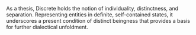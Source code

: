 
As a thesis, Discrete holds the notion of individuality, distinctness, and separation. Representing entities in definite, self-contained states, it underscores a present condition of distinct beingness that provides a basis for further dialectical unfoldment.

